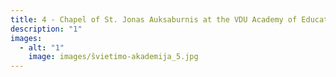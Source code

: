 ```yaml
---
title: 4 - Chapel of St. Jonas Auksaburnis at the VDU Academy of Education, Vilnius
description: "1"
images:
  - alt: "1"
    image: images/švietimo-akademija_5.jpg
---
```

